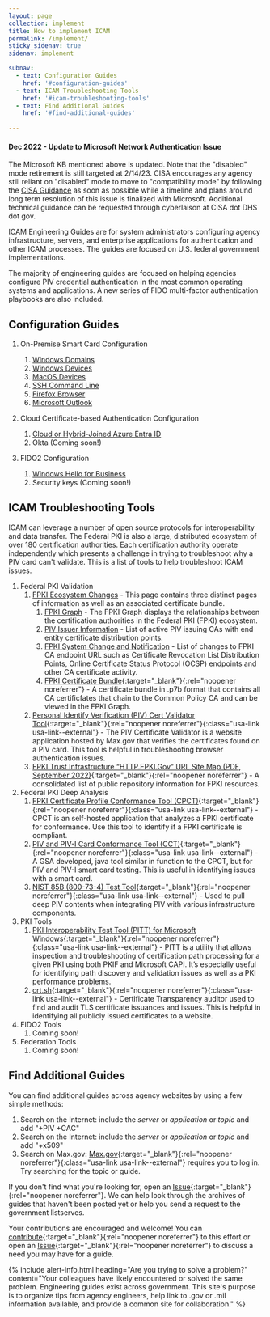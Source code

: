 ```yaml
---
layout: page
collection: implement
title: How to implement ICAM
permalink: /implement/
sticky_sidenav: true
sidenav: implement

subnav:
  - text: Configuration Guides
    href: '#configuration-guides'
  - text: ICAM Troubleshooting Tools
    href: '#icam-troubleshooting-tools'
  - text: Find Additional Guides
    href: '#find-additional-guides'
   
---
```


<div class="usa-alert usa-alert--error" role="alert">
  <div class="usa-alert__body">
    <h4 class="usa-alert__heading">Dec 2022 - Update to Microsoft Network Authentication Issue</h4>
    <p class="usa-alert__text">
      The Microsoft KB mentioned above is updated. Note that the "disabled" mode retirement is still targeted at 2/14/23. CISA encourages any agency still reliant on "disabled" mode to move to "compatibility mode" by following the <a class="usa-link usa-link--external" href="https://www.cisa.gov/guidance-applying-june-microsoft-patch" target="_blank" rel="noopener noreferrer">CISA Guidance</a> as soon as possible while a timeline and plans around long term resolution of this issue is finalized with Microsoft. Additional technical guidance can be requested through cyberlaison at CISA dot DHS dot gov.
    </p>
  </div>
</div>

ICAM Engineering Guides are for system administrators configuring agency infrastructure, servers, and enterprise applications for authentication and other ICAM processes. The guides are focused on U.S. federal government implementations.

The majority of engineering guides are focused on helping agencies configure PIV credential authentication in the most common operating systems and applications. A new series of FIDO multi-factor authentication playbooks are also included.

## Configuration Guides

1. On-Premise Smart Card Configuration
   1. [Windows Domains]({{site.baseurl}}/implement/trust-fcpca/)
   2. [Windows Devices]({{site.baseurl}}/implement/scl-windows)
   3. [MacOS Devices]({{site.baseurl}}/implement/scl-macos)
   4. [SSH Command Line]({{site.baseurl}}/implement/scl-ssh/)
   5. [Firefox Browser]({{site.baseurl}}/implement/scl-firefox)
   6. [Microsoft Outlook]({{site.baseurl}}/implement/outlook)
  
2. Cloud Certificate-based Authentication Configuration
   1. [Cloud or Hybrid-Joined Azure Entra ID]({{site.baseurl}}/implement/cba-azure/)
   2. Okta (Coming soon!)

3. FIDO2 Configuration
   1. [Windows Hello for Business]({{site.baseurl}}/implement/whfb)
   2. Security keys (Coming soon!)

## ICAM Troubleshooting Tools

ICAM can leverage a number of open source protocols for interoperability and data transfer. The Federal PKI is also a large, distributed ecosystem of over 180 certification authorities. Each certification authority operate independently which presents a challenge in trying to troubleshoot why a PIV card can't validate. This is a list of tools to help troubleshoot ICAM issues.

1. Federal PKI Validation
   1. [FPKI Ecosystem Changes]({{site.baseurl}}/fpki/notifications) - This page contains three distinct pages of information as well as an associated certificate bundle.
      1. [FPKI Graph]({{site.baseurl}}/fpki/notifications/#fpki-graph) - The FPKI Graph displays the relationships between the certification authorities in the Federal PKI (FPKI) ecosystem.
      2. [PIV Issuer Information]({{site.baseurl}}/fpki/notifications/#piv-issuer-information) - List of active PIV issuing CAs with end entity certificate distribution points.
      3. [FPKI System Change and Notification]({{site.baseurl}}/fpki/notifications/#notifications) - List of changes to FPKI CA endpoint URL such as Certificate Revocation List Distribution Points, Online Certificate Status Protocol (OCSP) endpoints and other CA certificate activity.
      4. [FPKI Certificate Bundle]({{site.baseurl}}/implement/tools/CACertificatesValidatingToFederalCommonPolicyG2.p7b){:target="_blank"}{:rel="noopener noreferrer"} - A certificate bundle in .p7b format that contains all CA certificfates that chain to the Common Policy CA and can be viewed in the FPKI Graph.
   2. [Personal Identify Verification (PIV) Cert Validator Tool](https://pv.test.max.gov/){:target="_blank"}{:rel="noopener noreferrer"}{:class="usa-link usa-link--external"} - The PIV Certificate Validator is a website application hosted by Max.gov that verifies the certificates found on a PIV card. This tool is helpful in troubleshooting browser authentication issues.
   3. [FPKI Trust Infrastructure “HTTP.FPKI.Gov” URL Site Map (PDF, September 2022)]({{site.baseurl}}/docs/fpki-fpkima-sitemap.pdf){:target="_blank"}{:rel="noopener noreferrer"} - A consolidated list of public repository information for FPKI resources.
2. Federal PKI Deep Analysis
   1. [FPKI Certificate Profile Conformance Tool (CPCT)](https://github.com/GSA/cpct-tool/releases/){:target="_blank"}{:rel="noopener noreferrer"}{:class="usa-link usa-link--external"} - CPCT is an self-hosted application that analyzes a FPKI certificate for conformance. Use this tool to identify if a FPKI certificate is compliant.
   2. [PIV and PIV-I Card Conformance Tool (CCT)](https://github.com/GSA/piv-conformance/releases){:target="_blank"}{:rel="noopener noreferrer"}{:class="usa-link usa-link--external"} - A GSA developed, java tool similar in function to the CPCT, but for PIV and PIV-I smart card testing. This is useful in identifying issues with a smart card.
   3. [NIST 85B (800-73-4) Test Tool](https://csrc.nist.gov/projects/nist-personal-identity-verification-program/software-downloads){:target="_blank"}{:rel="noopener noreferrer"}{:class="usa-link usa-link--external"} - Used to pull deep PIV contents when integrating PIV with various infrastructure components. 
3. PKI Tools
   1. [PKI Interoperability Test Tool (PITT) for Microsoft Windows](http://pkif.sourceforge.net/pitt.html){:target="_blank"}{:rel="noopener noreferrer"}{:class="usa-link usa-link--external"} - PITT is a utility that allows inspection and troubleshooting of certification path processing for a given PKI using both PKIF and Microsoft CAPI. It’s especially useful for identifying path discovery and validation issues as well as a PKI performance problems.
   2. [crt.sh](https://crt.sh/){:target="_blank"}{:rel="noopener noreferrer"}{:class="usa-link usa-link--external"} - Certificate Transparency auditor used to find and audit TLS certificate issuances and issues. This is helpful in identifying all publicly issued certificates to a website.
4. FIDO2 Tools
   1. Coming soon!
5. Federation Tools
   1. Coming soon!

## Find Additional Guides

You can find additional guides across agency websites by using a few simple methods: 

1. Search on the Internet: include the _server_ or _application_ or _topic_ and add "+PIV +CAC"
2. Search on the Internet: include the _server_ or _application_ or _topic_ and add "+x509"
3. Search on Max.gov:  [Max.gov](https://max.gov){:target="_blank"}{:rel="noopener noreferrer"}{:class="usa-link usa-link--external"} requires you to log in.  Try searching for the topic or guide.   

If you don't find what you're looking for, open an [Issue]({{site.repourl}}/issues/new){:target="_blank"}{:rel="noopener noreferrer"}.  We can help look through the archives of guides that haven't been posted yet or help you send a request to the government listserves.  

Your contributions are encouraged and welcome! You can [contribute]({{site.baseurl}}/contribute/){:target="_blank"}{:rel="noopener noreferrer"} to this effort or open an [Issue]({{site.repourl}}/issues/new){:target="_blank"}{:rel="noopener noreferrer"} to discuss a need you may have for a guide.

{% include alert-info.html heading="Are you trying to solve a problem?" content="Your colleagues have likely encountered or solved the same problem.  Engineering guides exist across government.  This site's purpose is to organize tips from agency engineers, help link to .gov or .mil information available, and provide a common site for collaboration." %}

